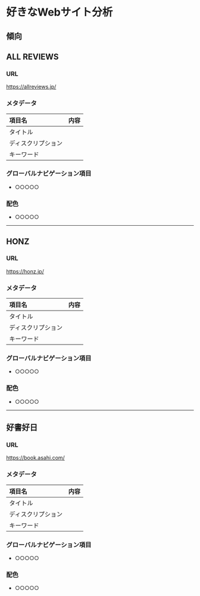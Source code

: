 # 好きなWebサイト分析

## 傾向

## ALL REVIEWS

### URL
https://allreviews.jp/

### メタデータ
| 項目名 | 内容 |
| :-- | :-- |
| タイトル |  |
| ディスクリプション |  |
| キーワード |  |

### グローバルナビゲーション項目
- ○○○○○

### 配色
- ○○○○○

<hr>

## HONZ

### URL
https://honz.jp/

### メタデータ
| 項目名 | 内容 |
| :-- | :-- |
| タイトル |  |
| ディスクリプション |  |
| キーワード |  |

### グローバルナビゲーション項目
- ○○○○○

### 配色
- ○○○○○

<hr>

## 好書好日

### URL
https://book.asahi.com/

### メタデータ
| 項目名 | 内容 |
| :-- | :-- |
| タイトル |  |
| ディスクリプション |  |
| キーワード |  |

### グローバルナビゲーション項目
- ○○○○○

### 配色
- ○○○○○
